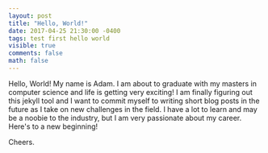 ```yaml
---
layout: post
title: "Hello, World!"
date: 2017-04-25 21:30:00 -0400
tags: test first hello world
visible: true
comments: false
math: false
---
```

Hello, World! My name is Adam. I am about to graduate with my masters in computer science and life is getting very exciting! I am finally figuring out this jekyll tool and I want to commit myself to writing short blog posts in the future as I take on new challenges in the field. I have a lot to learn and may be a noobie to the industry, but I am very passionate about my career. Here's to a new beginning!

Cheers.
